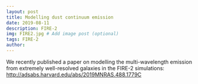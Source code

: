 ```yaml
---
layout: post
title: Modelling dust continuum emission
date: 2019-08-11
description: FIRE-2
img: FIRE2.jpg # Add image post (optional)
tags: FIRE-2
author: 
---
```

We recently published a paper on modelling the multi-wavelength emission from extremely well-resolved galaxies in the FIRE-2 simulations: http://adsabs.harvard.edu/abs/2019MNRAS.488.1779C
